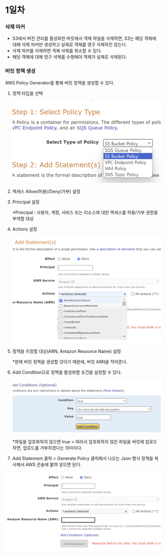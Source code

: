 # 1일차

### 삭제 마커

- S3에서 버전 관리를 활성화한 버킷에서 객체 파일을 삭제하면, S3는 해당 객체에 대해 삭제 마커만 생성하고 실제로 객체를 영구 삭제하진 않는다.
- 삭제 마커를 삭제하면 객체 삭제를 취소할 수 있다.
- 해당 객체에 대해 영구 삭제를 수행해야 객체가 실제로 삭제된다.

### 버킷 정책 생성

AWS Policy Generator를 통해 버킷 정책을 생성할 수 있다. 

1. 정책 타입을 선택
    
    ![1](./img/1.png)
    
2. 엑세스 Allow(허용)/Deny(거부) 설정
3. Principal 설정
    
    *Principal : 사용자, 계정, 서비스 또는 리소스에 대한 액세스를 허용/거부 권한을 부여할 대상
    
4. Actions 설정
    
    ![2](./img/2.png)
    
5. 정책을 지정할 대상(ARN, Amazon Resource Name) 설정
    
    *현재 버킷 정책을 생성할 것이기 때문에, 버킷 ARN을 적어준다.
    
6. Add Condition으로 정책을 활성화할 조건을 설정할 수 있다.
    
    ![3](./img/3.png)
    
    *파일을 암호화하지 않으면 true > 따라서 암호화하지 않은 파일을 버킷에 업로드하면, 업로드를 거부하겠다는 의미이다. 
    
7. Add Statement 클릭 > Generate Policy 클릭해서 나오는 Json 형식 정책을 복사해서 AWS 콘솔에 붙여 넣으면 된다. 

![4](./img/4.png)
